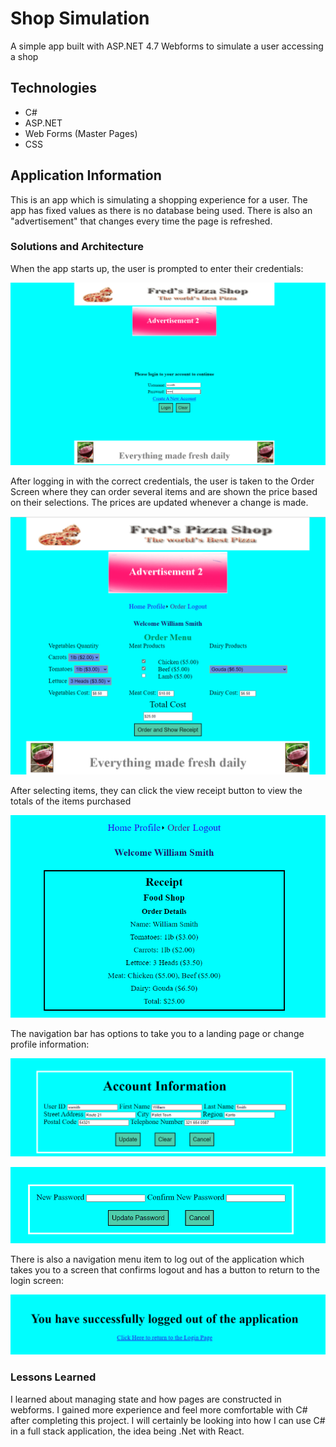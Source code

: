 # Shop Simulation

A simple app built with ASP.NET 4.7 Webforms to simulate a user accessing a shop

## Technologies
  - C#
  - ASP.NET
  - Web Forms (Master Pages)
  - CSS

## Application Information
This is an app which is simulating a shopping experience for a user. The app
has fixed values as there is no database being used. There is also an "advertisement"
that changes every time the page is refreshed.

### Solutions and Architecture

When the app starts up, the user is prompted to enter their credentials:

![Login](Pictures/Login.PNG)

After logging in with the correct credentials, the user is taken to the 
Order Screen where they can order several items and are shown the price based 
on their selections. The prices are updated whenever a change is made.

![Ordering](Pictures/Ordering.PNG)

After selecting items, they can click the view receipt button to view the 
totals of the items purchased

![Receipt](Pictures/Receipt.PNG)

The navigation bar has options to take you to a landing page or change profile
information:

![ProfileInfo](Pictures/ProfileInfo.PNG)

![ChangePassword](Pictures/ChangePassword.PNG)

There is also a navigation menu item to log out of the application which takes you
to a screen that confirms logout and has a button to return to the login screen:

![Logout](Pictures/Logout.PNG)

### Lessons Learned

I learned about managing state and how pages are constructed in webforms. I gained more experience and feel
more comfortable with C# after completing this project. I will certainly be looking into how I can use C#
in a full stack application, the idea being .Net with React.


